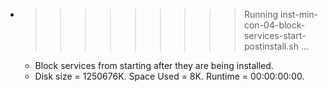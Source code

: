 * >>>>>>>>> Running inst-min-con-04-block-services-start-postinstall.sh ...
  * Block services from starting after they are being installed.
  * Disk size = 1250676K. Space Used = 8K. Runtime = 00:00:00:00.
